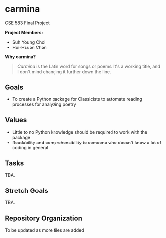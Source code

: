 # carmina
CSE 583 Final Project

**Project Members:**
- Suh Young Choi
- Hui-Hsuan Chan

**Why carmina?**
> *Carmina* is the Latin word for songs or poems. It's a working title, and I don't mind changing it further down the line.

## Goals
- To create a Python package for Classicists to automate reading processes for analyzing poetry

## Values
- Little to no Python knowledge should be required to work with the package
- Readability and comprehensibility to someone who doesn't know a lot of coding in general

## Tasks
TBA.

## Stretch Goals
TBA.

## Repository Organization
To be updated as more files are added
